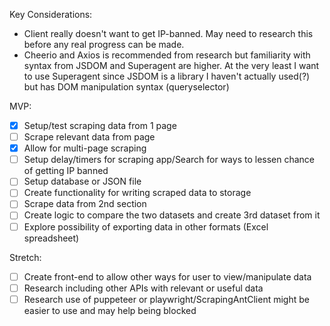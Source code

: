 Key Considerations:
- Client really doesn't want to get IP-banned. May need to research this before any real progress can be made.
- Cheerio and Axios is recommended from research but familiarity with syntax from JSDOM and Superagent are higher. At the very least I want to use Superagent since JSDOM is a library I haven't actually used(?) but has DOM manipulation syntax (queryselector)

MVP:
- [X] Setup/test scraping data from 1 page
- [ ] Scrape relevant data from page
- [X] Allow for multi-page scraping
- [ ] Setup delay/timers for scraping app/Search for ways to lessen chance of getting IP banned
- [ ] Setup database or JSON file
- [ ] Create functionality for writing scraped data to storage
- [ ] Scrape data from 2nd section
- [ ] Create logic to compare the two datasets and create 3rd dataset from it
- [ ] Explore possibility of exporting data in other formats (Excel spreadsheet)

Stretch:
- [ ] Create front-end to allow other ways for user to view/manipulate data
- [ ] Research including other APIs with relevant or useful data
- [ ] Research use of puppeteer or playwright/ScrapingAntClient might be easier to use and may help being blocked
